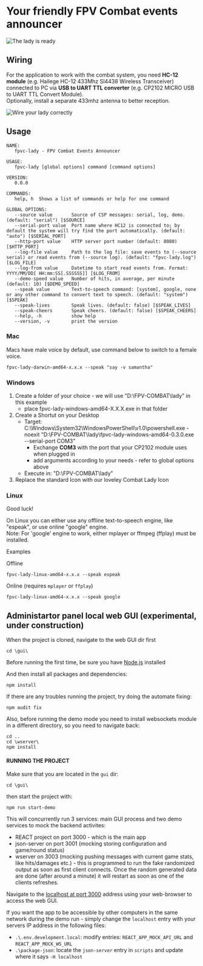 # Your friendly FPV Combat events announcer

<img src="LadyAnnouncer.jpg" title="The lady is ready" align="center" />

## Wiring

For the application to work with the combat system, you need **HC-12 module** (e.g. Hailege HC-12 433Mhz SI4438 Wireless Transceiver) connected to PC via **USB to UART TTL converter** (e.g. CP2102 MICRO USB to UART TTL Convert Module).  
Optionally, install a separate 433mhz antenna to better reception.

<img src="LadyWiring.jpg" title="Wire your lady correctly" align="center" />

## Usage
```
NAME:
   fpvc-lady - FPV Combat Events Announcer

USAGE:
   fpvc-lady [global options] command [command options]

VERSION:
   0.0.0

COMMANDS:
   help, h  Shows a list of commands or help for one command

GLOBAL OPTIONS:
   --source value       Source of CSP messages: serial, log, demo. (default: "serial") [$SOURCE]
   --serial-port value  Port name where HC12 is connected to; by default the system will try find the port automatically. (default: "auto") [$SERIAL_PORT]
   --http-port value    HTTP server port number (default: 8080) [$HTTP_PORT]
   --log-file value     Path to the log file: save events to (--source serial) or read events from (--source log). (default: "fpvc-lady.log") [$LOG_FILE]
   --log-from value     Datetime to start read events from. Format: YYYY/MM/DD[ HH:mm:SS[.SSSSSS]] [$LOG_FROM]
   --demo-speed value   Number of hits, in average, per minute (default: 10) [$DEMO_SPEED]
   --speak value        Text-to-speech command: [system], google, none or any other command to convert text to speech. (default: "system") [$SPEAK]
   --speak-lives        Speak lives. (default: false) [$SPEAK_LIVES]
   --speak-cheers       Speak cheers. (default: false) [$SPEAK_CHEERS]
   --help, -h           show help
   --version, -v        print the version
```

### Mac

Macs have male voice by default, use command below to switch to a female voice.
```
fpvc-lady-darwin-amd64-x.x.x --speak "say -v samantha"
```

### Windows

1. Create a folder of your choice - we will use "D:\FPV-COMBAT\lady" in this example
   - place fpvc-lady-windows-amd64-X.X.X.exe in that folder
2. Create a Shortut on your Desktop
   - Target: C:\Windows\System32\WindowsPowerShell\v1.0\powershell.exe -noexit "D:\FPV-COMBAT\lady\fpvc-lady-windows-amd64-0.3.0.exe --serial-port COM3"
     - Exchange **COM3** with the port that your CP2102 module uses when plugged in
     - add arguments according to your needs - refer to global options above
   - Execute in: "D:\FPV-COMBAT\lady\"
3. Replace the standard Icon with our loveley Combat Lady Icon

### Linux

Good luck!

On Linux you can either use any offline text-to-speech engine, like "espeak", or use online "google" engine.  
Note: For 'google' engine to work, either mplayer or ffmpeg (ffplay) must be installed.

Examples  

Offline
```
fpvc-lady-linux-amd64-x.x.x --speak espeak
```
Online (requires `mplayer` or `ffplay`)
```
fpvc-lady-linux-amd64-x.x.x --speak google
```

## Administartor panel local web GUI (experimental, under construction)
When the project is cloned, navigate to the web GUI dir first
```
cd \gui\
```

Before running the first time, be sure you have [Node.js](https://nodejs.org/en) installed 

And then install all packages and dependencies:

```
npm install
```

If there are any troubles running the project, try doing the automate fixing:

```
npm audit fix
```

Also, before running the demo mode you need to install websockets module in a different directory, so you need to navigate back:

```
cd ..
cd \wserver\
npm install
```

#### RUNNING THE PROJECT
Make sure that you are located in the `gui` dir:
```
cd \gui\
```

then start the project with:
```
npm run start-demo
```

This will concurrently run 3 services: main GUI process and two demo services to mock the backend activites:
* REACT project on port 3000 - which is the main app
* json-server on port 3001 (mocking storing configuration and game/round status)
* wserver on 3003 (mocking pushing messages with current game stats, like hits/damages etc.) - this is programmed to run the fake randomized output as soon as first client connects. Once the random generated data are done (after around a minute) it will restart as soon as one of the clients refreshes.

Navigate to the [localhost at port 3000](http://localhost:3000) address using your web-browser to access the web GUI.

If you want the app to be accessible by other computers in the same network during the demo run - simply change the `localhost` entry with your servers IP address in the following files:
* `.\.env.development.local`: modify entries: `REACT_APP_MOCK_API_URL` and `REACT_APP_MOCK_WS_URL`
* `.\package-json`: locate the `json-server` entry in `scripts` and update where it says `-H localhost`
